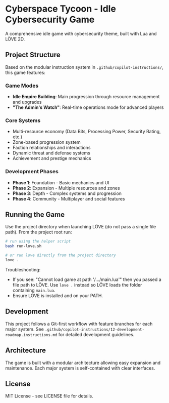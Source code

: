 # Cyberspace Tycoon - Idle Cybersecurity Game

A comprehensive idle game with cybersecurity theme, built with Lua and LÖVE 2D.

## Project Structure

Based on the modular instruction system in `.github/copilot-instructions/`, this game features:

### Game Modes
- **Idle Empire Building**: Main progression through resource management and upgrades
- **"The Admin's Watch"**: Real-time operations mode for advanced players

### Core Systems
- Multi-resource economy (Data Bits, Processing Power, Security Rating, etc.)
- Zone-based progression system
- Faction relationships and interactions
- Dynamic threat and defense systems
- Achievement and prestige mechanics

### Development Phases
- **Phase 1**: Foundation - Basic mechanics and UI
- **Phase 2**: Expansion - Multiple resources and zones  
- **Phase 3**: Depth - Complex systems and progression
- **Phase 4**: Community - Multiplayer and social features

## Running the Game

Use the project directory when launching LÖVE (do not pass a single file path). From the project root run:

```bash
# run using the helper script
bash run-love.sh

# or run love directly from the project directory
love .
```

Troubleshooting:

- If you see: "Cannot load game at path '/.../main.lua'" then you passed a file path to LÖVE. Use `love .` instead so LÖVE loads the folder containing `main.lua`.
- Ensure LÖVE is installed and on your PATH.

## Development

This project follows a Git-first workflow with feature branches for each major system. See `.github/copilot-instructions/12-development-roadmap.instructions.md` for detailed development guidelines.

## Architecture

The game is built with a modular architecture allowing easy expansion and maintenance. Each major system is self-contained with clear interfaces.

## License

MIT License - see LICENSE file for details.
